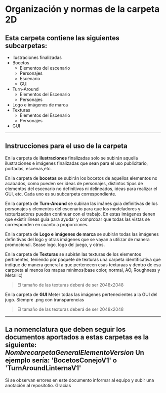 # Organización y normas de la carpeta 2D
## Esta carpeta contiene las siguientes subcarpetas:
* Ilustraciones finalizadas
* Bocetos
    * Elementos del escenario
    * Personajes
    * Escenario
    * GUI
* Turn-Around
    * Elementos del Escenario
    * Personajes
* Logo e imágenes de marca
* Texturas
    * Elementos del Escenario
    * Personajes
* GUI

---
## Instrucciones para el uso de la carpeta
En la carpeta de **ilustraciones** finalizadas solo se subirán aquella ilustraciones e imágenes finalizadas que sean para el uso publicitario, portadas, escenas,etc.  


En la carpeta de **bocetos** se subirán los bocetos de aquellos elementos no acabados, como pueden ser ideas de personajes, distintos tipos de elementos del escenario no definitivos ni delineados, ideas para realizar el GUI, etc. Cada uno es su subcarpeta correspondiente.


En la carpeta de **Turn-Around** se subiran las imánes guia definitivas de los personajes y elementos del escenario para que los modeladores y texturizadores puedan continuar con el trabajo. En estas imágenes tienen que existir líneas guia para ayudar y comprobar que todas las vistas se corresponden en cuanto a proporciones.


En la carpeta de **Logo e imágenes de marca** se subirán todas las imágenes definitivas del logo y otras imágenes que se vayan a utilizar de manera promocional. Sease logo, logo del juego, y otros.


En la carpeta de **Texturas** se subirán las texturas de los elementos pertinentes, teniendo por paquete de texturas una carpeta identificativa que indique de manera general a que pertenecen esas texturaas y dentro de esa carppeta al menos los mapas mínimos(base color, normal, AO, Roughness y Metallic)
> El tamaño de las texturas deberá de ser 2048x2048


En la carpeta de **GUI** Meter todas las imágenes pertenecientes a la GUI del jugo. Siempre .png con transparencias
> El tamaño de las texturas deberá de ser 2048x2048

---
**La nomenclatura que deben seguir los documentos aportados a estas carpetas es la siguiente:** ***NombrecarpetaGeneralElementoVersion*** Un ejemplo sería: 'BocetosConejoV1' o 'TurnAroundLinternaV1'
---
Si se observan errores en este documento informar al equipo y subir una anotación al repositotio. Gracias

